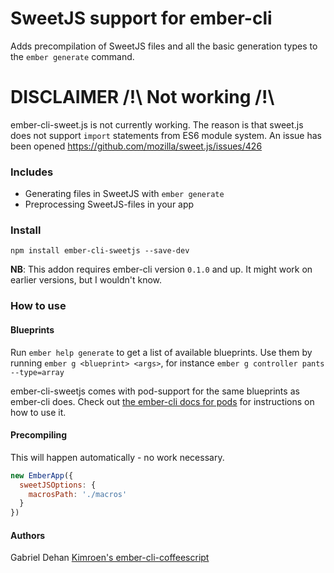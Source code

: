 # SweetJS support for ember-cli
Adds precompilation of SweetJS files and all the basic generation
types to the `ember generate` command.


# DISCLAIMER /!\ Not working /!\
ember-cli-sweet.js is not currently working. The reason is that sweet.js does not support `import` statements from ES6 module system.
An issue has been opened https://github.com/mozilla/sweet.js/issues/426

### Includes
- Generating files in SweetJS with `ember generate`
- Preprocessing SweetJS-files in your app

### Install
```
npm install ember-cli-sweetjs --save-dev
```

**NB**: This addon requires ember-cli version `0.1.0` and up. It might work on
earlier versions, but I wouldn't know.

### How to use

#### Blueprints
Run `ember help generate` to get a list of available blueprints.
Use them by running `ember g <blueprint> <args>`, for instance `ember g
controller pants --type=array`

ember-cli-sweetjs comes with pod-support for the same blueprints as ember-cli
does. Check out [the ember-cli docs for pods](http://www.ember-cli.com/#pods)
for instructions on how to use it.

#### Precompiling
This will happen automatically - no work necessary.

```javascript
new EmberApp({
  sweetJSOptions: {
    macrosPath: './macros'
  }
})
```

#### Authors

Gabriel Dehan
[Kimroen's ember-cli-coffeescript](https://github.com/kimroen/ember-cli-coffeescript)